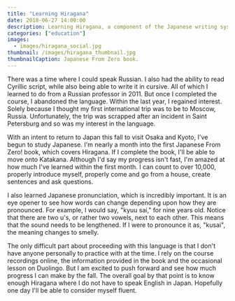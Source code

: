 ```yaml
---
title: "Learning Hiragana"
date: 2018-06-27 14:00:00
description: Learning Hiragana, a component of the Japanese writing system.
categories: ["education"]
images: 
  - images/hiragana_social.jpg
thumbnail: /images/hiragana_thumbnail.jpg
thumbnailCaption: Japanese From Zero book.
---
```


There was a time where I could speak Russian. I also had the ability to read Cyrillic script, while also being able to write it in cursive. All of which I learned to do from a Russian professor in 2011. But once I completed the course, I abandoned the language. Within the last year, I regained interest. Solely because I thought my first international trip was to be to Moscow, Russia. Unfortunately, the trip was scrapped after an incident in Saint Petersburg and so was my interest in the language.

With an intent to return to Japan this fall to visit Osaka and Kyoto, I've begun to study Japanese. I'm nearly a month into the first Japanese From Zero! book, which covers Hiragana. If I complete the book, I'll be able to move onto Katakana. Although I'd say my progress isn't fast, I'm amazed at how much I've learned within the first month. I can count to over 10,000, properly introduce myself, properly come and go from a house, create sentences and ask questions.

I also learned Japanese pronunciation, which is incredibly important. It is an eye opener to see how words can change depending upon how they are pronounced. For example, I would say, "kyuu sai," for nine years old. Notice that there are two u's, or rather two vowels, next to each other. This means that the sound needs to be lengthened. If I were to pronounce it as, "kusai", the meaning changes to smelly.

The only difficult part about proceeding with this language is that I don't have anyone personally to practice with at the time. I rely on the course recordings online, the information provided in the book and the occasional lesson on Duolingo. But I am excited to push forward and see how much progress I can make by the fall. The overall goal by that point is to know enough Hiragana where I do not have to speak English in Japan. Hopefully one day I'll be able to consider myself fluent.